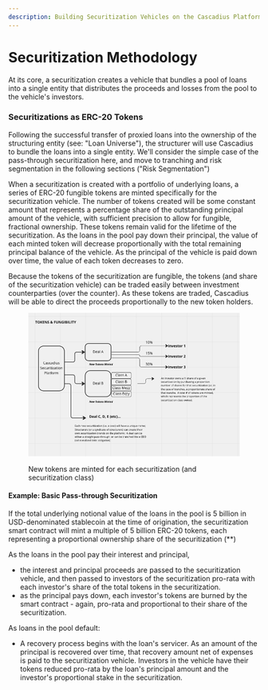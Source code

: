 ```yaml
---
description: Building Securitization Vehicles on the Cascadius Platform
---
```


# Securitization Methodology

At its core, a securitization creates a vehicle that bundles a pool of loans into a single entity that distributes the proceeds and losses from the pool to the vehicle's investors.

### Securitizations as ERC-20 Tokens

Following the successful transfer of proxied loans into the ownership of the structuring entity (see: "Loan Universe"), the structurer will use Cascadius to bundle the loans into a single entity.  We'll consider the simple case of the pass-through securitization here, and move to tranching and risk segmentation in the following sections ("Risk Segmentation")

When a securitization is created with a portfolio of underlying loans, a series of ERC-20 fungible tokens are minted specifically for the securitization vehicle.  The number of tokens created will be some constant amount that represents a percentage share of the outstanding principal amount of the vehicle, with sufficient precision to allow for fungible, fractional ownership.  These tokens remain valid for the lifetime of the securitization.  As the loans in the pool pay down their principal, the value of each minted token will decrease proportionally with the total remaining principal balance of the vehicle.  As the principal of the vehicle is paid down over time, the value of each token decreases to zero.

Because the tokens of the securitization are fungible, the tokens (and share of the securitization vehicle) can be traded easily between investment counterparties (over the counter).  As these tokens are traded, Cascadius will be able to direct the proceeds proportionally to the new token holders.

<figure><img src="../.gitbook/assets/Screen Shot 2022-12-30 at 7.50.16 AM.png" alt=""><figcaption><p>New tokens are minted for each securitization (and securitization class)</p></figcaption></figure>

#### Example: Basic Pass-through Securitization

If the total underlying notional value of the loans in the pool is 5 billion in USD-denominated stablecoin at the time of origination, the securitization smart contract will mint a multiple of 5 billion ERC-20 tokens, each representing a proportional ownership share of the securitization (\*\*)

As the loans in the pool pay their interest and principal,&#x20;

* the interest and principal proceeds are passed to the securitization vehicle, and then passed to investors of the securitization pro-rata with each investor's share of the total tokens in the securitization.
* as the principal pays down, each investor's tokens are burned by the smart contract - again, pro-rata and proportional to their share of the securitization.

As loans in the pool default:

* A recovery process begins with the loan's servicer.  As an amount of the principal is recovered over time, that recovery amount net of expenses is paid to the securitization vehicle.  Investors in the vehicle have their tokens reduced pro-rata by the loan's principal amount and the investor's proportional stake in the securitization.
